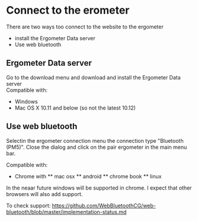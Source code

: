 # Connect to the erometer

There are two ways too connect to the website to the ergometer
* install the Ergometer Data server
* Use web bluetooth

## Ergometer Data server
Go to the download menu and download and install the Ergometer Data server  
Compatible with:
* Windows
* Mac OS X 10.11 and below (so not the latest 10.12)

## Use web bluetooth
Selectin the ergometer connection menu the connection type "Bluetooth (PM5)".
Close the dialog and click on the pair ergometer in the main menu bar.

Compatible with:
* Chrome with 
** mac osx
** android
** chrome book
** linux

In the neaar future windows will be supported in chrome. I expect that other browsers will also add support. 

To check support:
 https://github.com/WebBluetoothCG/web-bluetooth/blob/master/implementation-status.md
